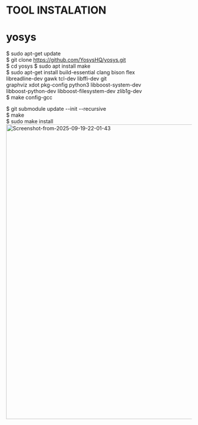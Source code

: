 # TOOL INSTALATION
# yosys
$ sudo apt-get update<br>
$ git clone https://github.com/YosysHQ/yosys.git<br>
$ cd yosys
$ sudo apt install make              <br>
$ sudo apt-get install build-essential clang bison flex \
    libreadline-dev gawk tcl-dev libffi-dev git \
    graphviz xdot pkg-config python3 libboost-system-dev \
    libboost-python-dev libboost-filesystem-dev zlib1g-dev<br>
$ make config-gcc<br>

$ git submodule update --init --recursive <br>
$ make <br>
$ sudo make install<br>
<a href="https://ibb.co/8ndMQqSG">
  <img src="https://i.ibb.co/8ndMQqSG/Screenshot-from-2025-09-19-22-01-43.png"
       alt="Screenshot-from-2025-09-19-22-01-43"
       width="800"
       style="display:block; margin:auto;">
</a>
